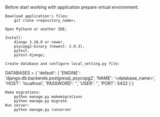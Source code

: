Before start working with application prepare virtual environment:

    Download application's files:
        git clone <repository_name>;

    Open PyCharm or another IDE;

    Install:
        django 3.10.0 or newer,
        psycopg2-binary (newest: 2.9.3),
        pytest,
        pytest-django;

    Create database and configure local_setting.py file:

DATABASES = {
    'default': {
        'ENGINE': 'django.db.backends.postgresql_psycopg2',
        'NAME': '<database_name>',
        'HOST': 'localhost',
        'PASSWORD': '<password>',
        'USER': '<username>',
        'PORT': 5432
    }
}

    Make migrations:
        python manage.py makemigrations
        python manage.py migrate
    Run server:
        python manage.py runserver

